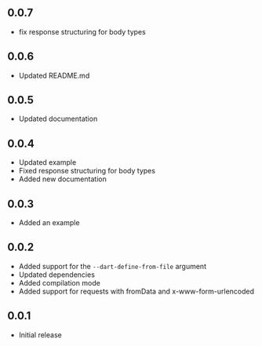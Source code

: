 ## 0.0.7

- fix response structuring for body types

## 0.0.6

- Updated README.md

## 0.0.5

- Updated documentation

## 0.0.4

- Updated example
- Fixed response structuring for body types
- Added new documentation

## 0.0.3

- Added an example

## 0.0.2

- Added support for the `--dart-define-from-file` argument
- Updated dependencies
- Added compilation mode
- Added support for requests with fromData and x-www-form-urlencoded

## 0.0.1

- Initial release
